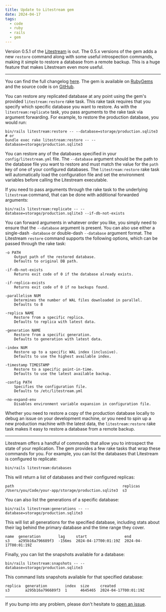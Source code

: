 ```yaml
---
title: Update to Litestream gem
date: 2024-04-17
tags:
  - code
  - ruby
  - rails
  - gem
---
```


Version 0.5.1 of the [Litestream](https://github.com/fractaledmind/litestream-ruby) is out. The 0.5.x versions of the gem adds a new `restore` command along with some useful introspection commands, making it simple to restore a database from a remote backup. This is a huge feature that makes Litestream even more useful.

<!--/summary-->

- - -

You can find the full changelog [here](https://github.com/fractaledmind/litestream-ruby/blob/main/CHANGELOG.md). The gem is available on [RubyGems](https://rubygems.org/gems/litestream) and the source code is on [GitHub](https://github.com/fractaledmind/litestream-ruby).

You can restore any replicated database at any point using the gem's provided `litestream:restore` rake task. This rake task requires that you specify which specific database you want to restore. As with the `litestream:replicate` task, you pass arguments to the rake task via argument forwarding. For example, to restore the production database, you would run:

```shell
bin/rails litestream:restore -- --database=storage/production.sqlite3
# or
bundle exec rake litestream:restore -- --database=storage/production.sqlite3
```

You can restore any of the databases specified in your `config/litestream.yml` file. The `--database` argument should be the path to the database file you want to restore and must match the value for the `path` key of one of your configured databases. The `litestream:restore` rake task will automatically load the configuration file and set the environment variables before calling the Litestream executable.

If you need to pass arguments through the rake task to the underlying `litestream` command, that can be done with additional forwarded arguments:

```shell
bin/rails litestream:replicate -- --database=storage/production.sqlite3 --if-db-not-exists
```

You can forward arguments in whatever order you like, you simply need to ensure that the `--database` argument is present. You can also use either a single-dash `-database` or double-dash `--database` argument format. The Litestream `restore` command supports the following options, which can be passed through the rake task:

```
-o PATH
    Output path of the restored database.
    Defaults to original DB path.

-if-db-not-exists
    Returns exit code of 0 if the database already exists.

-if-replica-exists
    Returns exit code of 0 if no backups found.

-parallelism NUM
    Determines the number of WAL files downloaded in parallel.
    Defaults to 8

-replica NAME
    Restore from a specific replica.
    Defaults to replica with latest data.

-generation NAME
    Restore from a specific generation.
    Defaults to generation with latest data.

-index NUM
    Restore up to a specific WAL index (inclusive).
    Defaults to use the highest available index.

-timestamp TIMESTAMP
    Restore to a specific point-in-time.
    Defaults to use the latest available backup.

-config PATH
    Specifies the configuration file.
    Defaults to /etc/litestream.yml

-no-expand-env
    Disables environment variable expansion in configuration file.
```

Whether you need to restore a copy of the production database locally to debug an issue on your development machine, or you need to spin up a new production machine with the latest data, the `litestream:restore` rake task makes it easy to restore a database from a remote backup.

- - -

Litestream offers a handful of commands that allow you to introspect the state of your replication. The gem provides a few rake tasks that wrap these commands for you. For example, you can list the databases that Litestream is configured to replicate:

```shell
bin/rails litestream:databases
```

This will return a list of databases and their configured replicas:

```
path                                                 replicas
/Users/you/Code/your-app/storage/production.sqlite3  s3
```

You can also list the generations of a specific database:

```shell
bin/rails litestream:generations -- --database=storage/production.sqlite3
```

This will list all generations for the specified database, including stats about their lag behind the primary database and the time range they cover.

```
name  generation        lag     start                 end
s3    a295b16a796689f3  -156ms  2024-04-17T00:01:19Z  2024-04-17T00:01:19Z
```

Finally, you can list the snapshots available for a database:

```shell
bin/rails litestream:snapshots -- --database=storage/production.sqlite3
```

This command lists snapshots available for that specified database:

```
replica  generation        index  size     created
s3       a295b16a796689f3  1      4645465  2024-04-17T00:01:19Z
```

- - -

If you bump into any problem, please don't hesitate to [open an issue](https://github.com/fractaledmind/litestream-ruby/issues/new).
